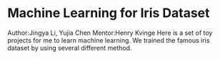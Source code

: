 # Machine Learning for Iris Dataset
Author:Jingya Li, Yujia Chen
Mentor:Henry Kvinge
Here is a set of toy projects for me to learn machine learning. 
We trained the famous iris dataset by using several different method.
